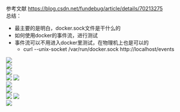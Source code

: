 
参考文献
https://blog.csdn.net/fundebug/article/details/70213275  
总结：  
   - 最主要的是明白，docker.sock文件是干什么的
   - 如何使用docker的事件流，进行测试
   - 事件流可以不用进入docker里测试，在物理机上也是可以的  
        - curl --unix-socket /var/run/docker.sock http://localhost/events

![](https://note.youdao.com/yws/public/resource/beefe632a59e659716553180a808c6bf/xmlnote/ECCBE806D254404699575035126A2D4A/20845)  
![](https://note.youdao.com/yws/public/resource/beefe632a59e659716553180a808c6bf/xmlnote/3A6B3EC13FBB4AB59044DE51B8A79CA4/20847)  
![](https://note.youdao.com/yws/public/resource/beefe632a59e659716553180a808c6bf/xmlnote/BAED84E1D55E4614BC94FE5612CB6735/20849)  
![](https://note.youdao.com/yws/public/resource/beefe632a59e659716553180a808c6bf/xmlnote/777FB434CCF04D50B050EA4CB916CED6/20852) 
![](https://note.youdao.com/yws/public/resource/beefe632a59e659716553180a808c6bf/xmlnote/4BA3565EA62240BE89C9D88EB6C8DEB9/20854)  
![](https://note.youdao.com/yws/public/resource/beefe632a59e659716553180a808c6bf/xmlnote/4347A52150664A55B7FADF68C70C76B2/20856)  
![](https://note.youdao.com/yws/public/resource/beefe632a59e659716553180a808c6bf/xmlnote/B2F02F5776E14A2699E24768352E366E/20858)  
![](https://note.youdao.com/yws/public/resource/beefe632a59e659716553180a808c6bf/xmlnote/47AE980123BC4E53A1863A73464EFC39/20860) 
![](https://note.youdao.com/yws/public/resource/beefe632a59e659716553180a808c6bf/xmlnote/CBDE6147F1A24BA694A508378B6182A8/20862)  
![](https://note.youdao.com/yws/public/resource/beefe632a59e659716553180a808c6bf/xmlnote/D8A5C1AF04D348A991D3F51B3E99C449/20864)  






